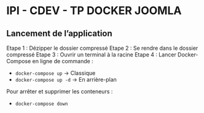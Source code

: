 # IPI - CDEV - TP DOCKER JOOMLA

## Lancement de l’application

Etape 1 : Dézipper le dossier compressé
Etape 2 : Se rendre dans le dossier compressé
Etape 3 : Ouvrir un terminal à la racine
Etape 4 : Lancer Docker-Compose en ligne de commande :
-	`docker-compose up` 			-> Classique
-	`docker-compose up -d`			-> En arrière-plan

Pour arrêter et supprimer les conteneurs :
-	`docker-compose down` 
